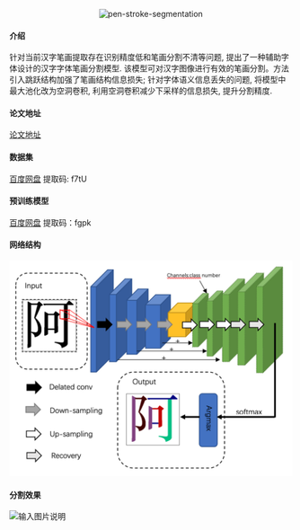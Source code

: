 <p align="center">
  <img src="https://socialify.git.ci/WwwwwyDev/pen-stroke-segmentation/image?language=1&name=1&owner=1&stargazers=1&theme=Light" alt="pen-stroke-segmentation" width="640" height="320" />
</p>

#### 介绍
针对当前汉字笔画提取存在识别精度低和笔画分割不清等问题, 提出了一种辅助字体设计的汉字字体笔画分割模型. 该模型可对汉字图像进行有效的笔画分割。方法引入跳跃结构加强了笔画结构信息损失; 针对字体语义信息丢失的问题, 将模型中最大池化改为空洞卷积, 利用空洞卷积减少下采样的信息损失, 提升分割精度.

#### 论文地址
[论文地址](https://kns.cnki.net/kcms/detail/detail.aspx?dbcode=CJFD&dbname=CJFDAUTO&filename=DLMY202205015&uniplatform=NZKPT&v=Iu5O7u8Ge54PiIWXii5d02_IbkDVWZxMQRpGIp3SHVmXw2wJesFn2Nt_2fo48rpD)

#### 数据集
[百度网盘](https://pan.baidu.com/s/1ajN7HQkPbbPcmAuKJJXCNA?pwd=f7tU)  提取码: f7tU 

#### 预训练模型

[百度网盘](https://pan.baidu.com/s/1YZkR2ezE27ZshPHmsGtE5A)  提取码：fgpk

#### 网络结构

![输入图片说明](img/%E6%88%AA%E5%B1%8F2022-06-15%20%E4%B8%8B%E5%8D%888.06.43.png)

#### 分割效果
![输入图片说明](img/%E5%9B%BE11.jpg)

